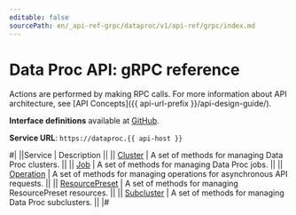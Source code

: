 ```yaml
---
editable: false
sourcePath: en/_api-ref-grpc/dataproc/v1/api-ref/grpc/index.md
---
```


# Data Proc API: gRPC reference

Actions are performed by making RPC calls. For more information about API architecture, see [API Concepts]({{ api-url-prefix }}/api-design-guide/).

**Interface definitions** available at [GitHub](https://github.com/yandex-cloud/cloudapi/tree/master/yandex/cloud/dataproc/v1).

**Service URL**: `https://dataproc.{{ api-host }}`

#|
||Service | Description ||
|| [Cluster](Cluster/index.md) | A set of methods for managing Data Proc clusters. ||
|| [Job](Job/index.md) | A set of methods for managing Data Proc jobs. ||
|| [Operation](Operation/index.md) | A set of methods for managing operations for asynchronous API requests. ||
|| [ResourcePreset](ResourcePreset/index.md) | A set of methods for managing ResourcePreset resources. ||
|| [Subcluster](Subcluster/index.md) | A set of methods for managing Data Proc subclusters. ||
|#